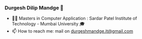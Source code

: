 ### Durgesh Dilip Mandge 👋
- 👨‍🎓 Masters in Computer Application : Sardar Patel Institute of Technology - Mumbai University 🎓
- 📫 How to reach me: mail on durgeshmandge.it@gmail.com

<!--
**DurgeshMandge/DurgeshMandge** is a ✨ _special_ ✨ repository because its `README.md` (this file) appears on your GitHub profile.

Here are some ideas to get you started:

- 🔭 I’m currently working on ...
- 👯 I’m looking to collaborate on ...
- 🤔 I’m looking for help with ...
- 💬 Ask me about ...

- 😄 Pronouns: ...
- ⚡ Fun fact: ...
-->
